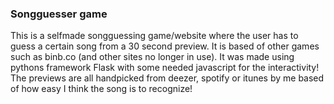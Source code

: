 ### Songguesser game

This is a selfmade songguessing game/website where the user has to guess a certain song from a 30 second preview. 
It is based of other games such as binb.co (and other sites no longer in use).
It was made using pythons framework Flask with some needed javascript for the interactivity! 
The previews are all handpicked from deezer, spotify or itunes by me based of how easy I think the song is to recognize!
